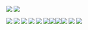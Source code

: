 ![](https://i.postimg.cc/MG5H9x7X/image-2024-05-24-202017305.png)
![](https://i.postimg.cc/SNn4zYBF/IMG-0419.gif)

![](https://files.catbox.moe/3txz54.gif) ![](https://files.catbox.moe/cgxiku.gif) ![](https://files.catbox.moe/sweg7i.gif) ![](https://64.media.tumblr.com/81a76b5a3737e411c33eab3335a79a88/72e2590fb9e2f26c-fc/s250x400/62a8c1c315b0c5054aed86ad11163ba921b82bfe.gifv) ![](https://64.media.tumblr.com/5ac1dfc1fc71f180da576f9ee303e693/72e2590fb9e2f26c-ad/s250x400/5233028cb7b08347978f9ded7c58ed8134be8d75.gifv) ![](https://64.media.tumblr.com/554d4293a29748d19e64b57fdaecd47a/e2a17b4ac5839e98-9e/s250x400/3a8df44259df07e1f7567df178b598f0bd141d59.webp)![](https://64.media.tumblr.com/6e917ab78415b4da763a868e13febcac/e2a17b4ac5839e98-01/s250x400/8b2a7cb2fc424476f3b7427fdd12852c90aac992.gifv)![](https://64.media.tumblr.com/055b74dcb69e29b8cef80e708ef4d4db/f79c598f898388b6-29/s250x400/3dfd9db26bcb5b209f1d1f32b8d0182f9930a198.gifv)![](https://i.postimg.cc/pTrqfF4L/IMG-0841.gif) ![](https://i.postimg.cc/FzQp2B17/IMG_3191.gif)
![](https://i.postimg.cc/mDqbnrtZ/image-2024-05-24-202038814.png)
